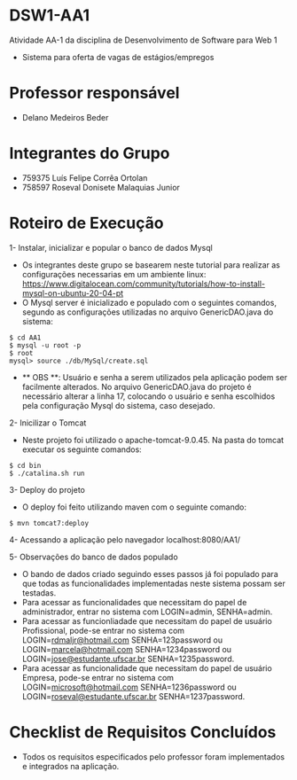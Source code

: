 # DSW1-AA1
Atividade AA-1 da disciplina de Desenvolvimento de Software para Web 1
- Sistema para oferta de vagas de estágios/empregos <br/>

# Professor responsável
- Delano Medeiros Beder <br/>

# Integrantes do Grupo
- 759375 Luís Felipe Corrêa Ortolan
- 758597 Roseval Donisete Malaquias Junior

# Roteiro de Execução
1- Instalar, inicializar e popular o banco de dados Mysql
- Os integrantes deste grupo se basearem neste tutorial para realizar as configurações necessarias em um ambiente linux:
https://www.digitalocean.com/community/tutorials/how-to-install-mysql-on-ubuntu-20-04-pt
- O Mysql server é inicializado e populado com o seguintes comandos, segundo as configurações utilizadas no arquivo GenericDAO.java do sistema:
<pre><code>$ cd AA1
$ mysql -u root -p
$ root
mysql> source ./db/MySql/create.sql
</pre></code>
- ** OBS **: Usuário e senha a serem utilizados pela aplicação podem ser facilmente alterados. No arquivo GenericDAO.java do projeto é necessário alterar a linha 17, colocando o usuário e senha escolhidos pela configuração Mysql do sistema, caso desejado.

2- Inicilizar o Tomcat
- Neste projeto foi utilizado o apache-tomcat-9.0.45. Na pasta do tomcat executar os seguinte comandos:
<pre><code>$ cd bin
$ ./catalina.sh run
</pre></code>

3- Deploy do projeto
- O deploy foi feito utilizando maven com o seguinte comando:
<pre><code>$ mvn tomcat7:deploy
</pre></code>

4- Acessando a aplicação pelo navegador
localhost:8080/AA1/

5- Observações do banco de dados populado
- O bando de dados criado seguindo esses passos já foi populado para que todas as funcionalidades implementadas neste sistema possam ser testadas.
- Para acessar as funcionalidades que necessitam do papel de administrador, entrar no sistema com LOGIN=admin, SENHA=admin.
- Para acessar as funcionliadade que necessitam do papel de usuário Profissional, pode-se entrar no sistema com LOGIN=rdmaljr@hotmail.com SENHA=123password ou LOGIN=marcela@hotmail.com SENHA=1234password ou LOGIN=jose@estudante.ufscar.br SENHA=1235password.
- Para acessar as funcionalidade que necessitam do papel de usuário Empresa, pode-se entrar no sistema com LOGIN=microsoft@hotmail.com SENHA=1236password ou LOGIN=roseval@estudante.ufscar.br SENHA=1237password.

# Checklist de Requisitos Concluídos
- Todos os requisitos especificados pelo professor foram implementados e integrados na aplicação.






